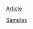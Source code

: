 [Article](https://blog.logrocket.com/understanding-the-viewchild-and-viewchildren-decorators-in-angular-10/)

[Samples](https://stackblitz.com/edit/view-child-examples?file=src%2Fapp%2Fview-child%2Fselector-property-examples%2Fcomponent-selector.component.ts)
